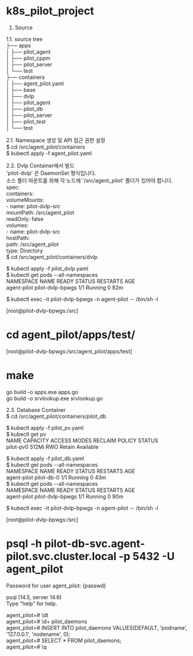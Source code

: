 # k8s_pilot_project  
    
1. Source  
  
1.1. source tree  
├── apps  
│   ├── pilot_agent  
│   ├── pilot_cppm  
│   ├── pilot_server  
│   └── test  
├── containers  
│   ├── agent_pilot.yaml  
│   ├── base  
│   ├── dvlp  
│   ├── pilot_agent  
│   ├── pilot_db  
│   ├── pilot_server  
│   ├── pilot_test  
│   └── test  
  
  
2.1. Namespace 생성 및 API 접근 권한 설정  
$ cd /src/agent_pilot/containers  
$ kubectl apply -f agent_pilot.yaml  
  
  
2.2. Dvlp Container에서 빌드  
'pilot-dvlp' 은 DaemonSet 형식입니다.  
소스 폴더 마운트를 위해 각 노드에 '/src/agent_pilot' 폴더가 있어야 합니다.  
  spec:  
    containers:  
      volumeMounts:  
      - name: pilot-dvlp-src  
        mountPath: /src/agent_pilot  
        readOnly: false  
    volumes:  
    - name: pilot-dvlp-src  
      hostPath:  
        path: /src/agent_pilot  
        type: Directory  
$ cd /src/agent_pilot/containers/dvlp  
   
$ kubectl apply -f pilot_dvlp.yaml  
$ kubectl get pods --all-namespaces  
NAMESPACE     NAME                 READY   STATUS    RESTARTS   AGE  
agent-pilot   pilot-dvlp-bpwgs     1/1     Running   0          82m  
   
$ kubectl exec -it pilot-dvlp-bpwgs -n agent-pilot -- /bin/sh -l  
   
[root@pilot-dvlp-bpwgs:/src]  
# cd agent_pilot/apps/test/  
[root@pilot-dvlp-bpwgs:/src/agent_pilot/apps/test]  
# make  
go build -o apps.exe apps.go  
go build -o srvlookup.exe srvlookup.go  
  
  
2.3. Database Container  
$ cd /src/agent_pilot/containers/pilot_db  
   
$ kubectl apply -f pilot_pv.yaml  
$ kubectl get pv  
NAME          CAPACITY   ACCESS MODES   RECLAIM POLICY   STATUS       
pilot-pv0     512Mi      RWO            Retain           Available  
   
$ kubectl apply -f pilot_db.yaml  
$ kubectl get pods --all-namespaces  
NAMESPACE     NAME           READY   STATUS    RESTARTS    AGE  
agent-pilot   pilot-db-0     1/1     Running   0           43m  
$ kubectl get pods --all-namespaces  
NAMESPACE     NAME                READY   STATUS    RESTARTS    AGE  
agent-pilot   pilot-dvlp-bpwgs    1/1     Running   0           90m  
   
$ kubectl exec -it pilot-dvlp-bpwgs -n agent-pilot -- /bin/sh -l  
   
[root@pilot-dvlp-bpwgs:/src]  
# psql -h pilot-db-svc.agent-pilot.svc.cluster.local -p 5432 -U agent_pilot  
Password for user agent_pilot: {passwd}  
   
psql (14.5, server 14.6)  
Type "help" for help.  
   
agent_pilot=# \dt  
agent_pilot=# \d+ pilot_daemons  
agent_pilot=# INSERT INTO pilot_daemons VALUES(DEFAULT, 'podname', '127.0.0.1', 'nodename', 0);  
agent_pilot=# SELECT * FROM pilot_daemons;  
agent_pilot=# \q  
